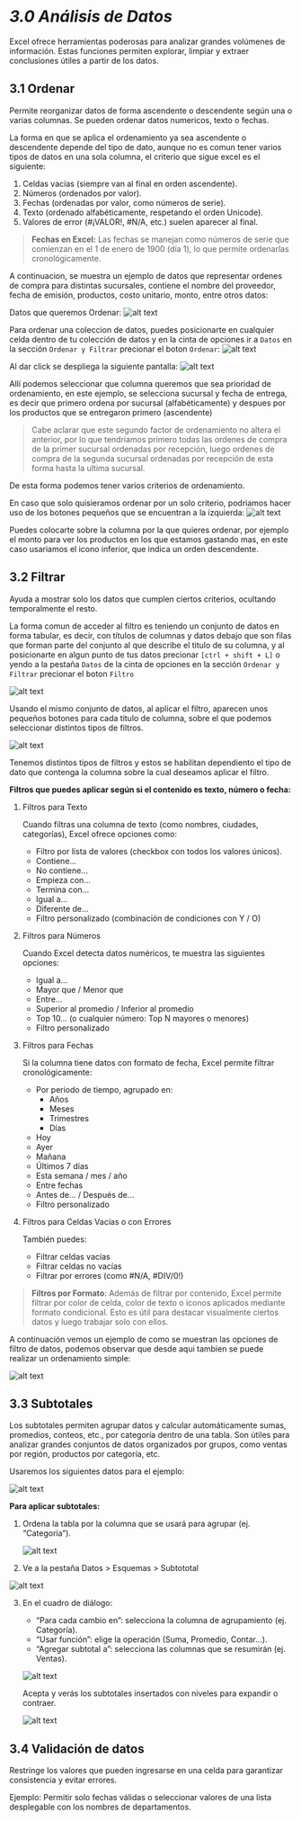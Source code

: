 # *3.0 Análisis de Datos*
Excel ofrece herramientas poderosas para analizar grandes volúmenes de información. Estas funciones permiten explorar, limpiar y extraer conclusiones útiles a partir de los datos.

## 3.1 Ordenar
Permite reorganizar datos de forma ascendente o descendente según una o varias columnas. Se pueden ordenar datos numericos, texto o fechas. 

La forma en que se aplica el ordenamiento ya sea ascendente o descendente depende del tipo de dato, aunque no es comun tener varios tipos de datos en una sola columna, el criterio que sigue excel es el siguiente: 

1. Celdas vacías (siempre van al final en orden ascendente).
2. Números (ordenados por valor).
3. Fechas (ordenadas por valor, como números de serie).
4. Texto (ordenado alfabéticamente, respetando el orden Unicode).
5. Valores de error (#¡VALOR!, #N/A, etc.) suelen aparecer al final.

>**Fechas en Excel:**
Las fechas se manejan como números de serie que comienzan en el 1 de enero de 1900 (día 1), lo que permite ordenarlas cronológicamente.

A continuacion, se muestra un ejemplo de datos que representar ordenes de compra para distintas sucursales, contiene el nombre del proveedor, fecha de emisión, productos, costo unitario, monto, entre otros datos:

Datos que queremos Ordenar:
![alt text](assets/datos.png)


Para ordenar una coleccion de datos, puedes posicionarte en cualquier celda dentro de tu colección de datos y en la cinta de opciones ir a ``Datos`` en la sección ``Ordenar y Filtrar``  precionar el boton ``Ordenar``:
![alt text](assets/ordenar.png)

Al dar click se despliega la siguiente pantalla: 
![alt text](assets/pop_up_ordenar.png)

Allí podemos seleccionar que columna queremos que sea prioridad de ordenamiento, en este ejemplo, se selecciona sucursal y fecha de entrega, es decir que primero ordena por sucursal (alfabéticamente) y despues por los productos que se entregaron primero (ascendente)

>Cabe aclarar que este segundo factor de ordenamiento no altera el anterior, por lo que tendriamos primero todas las ordenes de compra de la primer sucursal ordenadas por recepción, luego ordenes de compra de la segunda sucursal ordenadas por recepción de esta forma hasta la ultima sucursal.

De esta forma podemos tener varios criterios de ordenamiento.

En caso que solo quisieramos ordenar por un solo criterio, podriamos hacer uso de los botones pequeños que se encuentran a la izquierda:
![alt text](assets/ordenar_simple.png)

Puedes colocarte sobre la columna por la que quieres ordenar, por ejemplo el monto para ver los productos en los que estamos gastando mas, en este caso usariamos el icono inferior, que indica un orden descendente.

## 3.2 Filtrar

Ayuda a mostrar solo los datos que cumplen ciertos criterios, ocultando temporalmente el resto.

La forma comun de acceder al filtro es teniendo un conjunto de datos en forma tabular, es decir, con títulos de columnas y datos debajo que son filas que forman parte del conjunto al que describe el titulo de su columna, y al posicionarte en algun punto de tus datos precionar ``[ctrl + shift + L]`` o yendo a la pestaña ``Datos`` de la cinta de opciones en la sección ``Ordenar y Filtrar``  precionar el boton ``Filtro``

![alt text](assets/filtro.png)

Usando el mismo conjunto de datos, al aplicar el filtro, aparecen unos pequeños botones para cada titulo de columna, sobre el que podemos seleccionar distintos tipos de filtros.

![alt text](assets/datos_filtro_aplicado.png)

Tenemos distintos tipos de filtros y estos se habilitan dependiento el tipo de dato que contenga la columna sobre la cual deseamos aplicar el filtro.

**Filtros que puedes aplicar según si el contenido es texto, número o fecha:**

 1. Filtros para Texto

    Cuando filtras una columna de texto (como nombres, ciudades, categorías), Excel ofrece opciones como:

      - Filtro por lista de valores (checkbox con todos los valores únicos).
      - Contiene...
      - No contiene...
      - Empieza con...
      - Termina con...
      - Igual a...
      - Diferente de...
      - Filtro personalizado (combinación de condiciones con Y / O)


1. Filtros para Números

    Cuando Excel detecta datos numéricos, te muestra las siguientes opciones:

   - Igual a...
   - Mayor que / Menor que
   - Entre...
   - Superior al promedio / Inferior al promedio
   - Top 10... (o cualquier número: Top N mayores o menores)
   - Filtro personalizado

3. Filtros para Fechas

    Si la columna tiene datos con formato de fecha, Excel permite filtrar cronológicamente:

    - Por periodo de tiempo, agrupado en:
      - Años
      - Meses
      - Trimestres
      - Días
    - Hoy
    - Ayer
    - Mañana
    - Últimos 7 días
    - Esta semana / mes / año
    - Entre fechas
    - Antes de... / Después de...
    - Filtro personalizado

4. Filtros para Celdas Vacías o con Errores
    
    También puedes:
    - Filtrar celdas vacías
    - Filtrar celdas no vacías
    - Filtrar por errores (como #N/A, #DIV/0!)

>**Filtros por Formato**:
Además de filtrar por contenido, Excel permite filtrar por color de celda, color de texto o iconos aplicados mediante formato condicional. Esto es útil para destacar visualmente ciertos datos y luego trabajar solo con ellos.

A continuación vemos un ejemplo de como se muestran las opciones de filtro de datos, podemos observar que desde aqui tambien se puede realizar un ordenamiento simple:

![alt text](filtro_datos.png)

## 3.3 Subtotales

Los subtotales permiten agrupar datos y calcular automáticamente sumas, promedios, conteos, etc., por categoría dentro de una tabla. Son útiles para analizar grandes conjuntos de datos organizados por grupos, como ventas por región, productos por categoría, etc.

Usaremos los siguientes datos para el ejemplo:

![alt text](assets/datos_subtotales.png)

**Para aplicar subtotales:**

1. Ordena la tabla por la columna que se usará para agrupar (ej. “Categoría”).

    ![alt text](assets/datos_subtotales_ordenados.png)

2. Ve a la pestaña Datos > Esquemas > Subtototal

![alt text](opcion_subtotales.png)

3. En el cuadro de diálogo:
   - “Para cada cambio en”: selecciona la columna de agrupamiento (ej. Categoría).
   - “Usar función”: elige la operación (Suma, Promedio, Contar…).
   - “Agregar subtotal a”: selecciona las columnas que se resumirán (ej. Ventas).
  
    ![alt text](assets/pop_up_subtotales.png)
  
    Acepta y verás los subtotales insertados con niveles para expandir o contraer.
    
    ![alt text](subtotal_aplicado.png)

## 3.4 Validación de datos

Restringe los valores que pueden ingresarse en una celda para garantizar consistencia y evitar errores.

Ejemplo: Permitir solo fechas válidas o seleccionar valores de una lista desplegable con los nombres de departamentos.